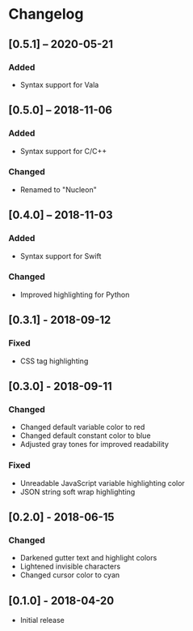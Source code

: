 # Changelog

## [0.5.1] – 2020-05-21

### Added
- Syntax support for Vala

## [0.5.0] – 2018-11-06

### Added
- Syntax support for C/C++

### Changed
- Renamed to "Nucleon"

## [0.4.0] – 2018-11-03

### Added
- Syntax support for Swift

### Changed
- Improved highlighting for Python

## [0.3.1] - 2018-09-12

### Fixed
- CSS tag highlighting

## [0.3.0] - 2018-09-11

### Changed
- Changed default variable color to red
- Changed default constant color to blue
- Adjusted gray tones for improved readability

### Fixed
- Unreadable JavaScript variable highlighting color
- JSON string soft wrap highlighting

## [0.2.0] - 2018-06-15

### Changed
- Darkened gutter text and highlight colors
- Lightened invisible characters
- Changed cursor color to cyan

## [0.1.0] - 2018-04-20

- Initial release
